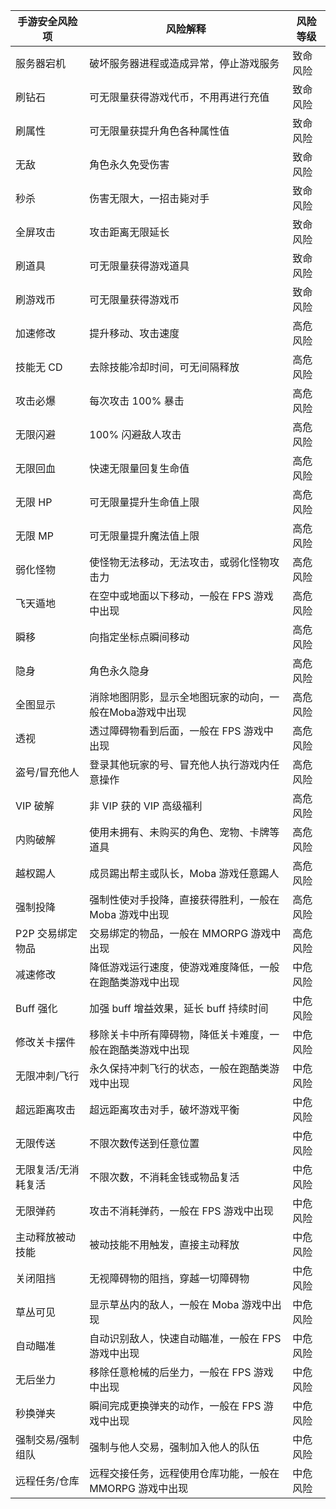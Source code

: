 
|手游安全风险项|风险解释|风险等级|
|---------|---------|---------|
|服务器宕机|破坏服务器进程或造成异常，停止游戏服务|致命风险|
|刷钻石|可无限量获得游戏代币，不用再进行充值|致命风险
|刷属性|可无限量获提升角色各种属性值|致命风险
|无敌|角色永久免受伤害|致命风险
|秒杀|伤害无限大，一招击毙对手|致命风险
|全屏攻击|攻击距离无限延长|致命风险
|刷道具|可无限量获得游戏道具|致命风险
|刷游戏币|可无限量获得游戏币|致命风险
|加速修改|提升移动、攻击速度|高危风险
|技能无 CD|去除技能冷却时间，可无间隔释放|高危风险
|攻击必爆|每次攻击 100% 暴击|高危风险
|无限闪避|100% 闪避敌人攻击|高危风险
|无限回血|快速无限量回复生命值|高危风险
|无限 HP|可无限量提升生命值上限|高危风险
|无限 MP|可无限量提升魔法值上限|高危风险
|弱化怪物|使怪物无法移动，无法攻击，或弱化怪物攻击力|高危风险
|飞天遁地|在空中或地面以下移动，一般在 FPS 游戏中出现|高危风险
|瞬移|向指定坐标点瞬间移动|高危风险
|隐身|角色永久隐身|高危风险
|全图显示|消除地图阴影，显示全地图玩家的动向，一般在Moba游戏中出现|高危风险
|透视|透过障碍物看到后面，一般在 FPS 游戏中出现|高危风险
|盗号/冒充他人|登录其他玩家的号、冒充他人执行游戏内任意操作|高危风险
|VIP 破解|非 VIP 获的 VIP 高级福利|高危风险
|内购破解|使用未拥有、未购买的角色、宠物、卡牌等道具|高危风险
|越权踢人|成员踢出帮主或队长，Moba 游戏任意踢人|高危风险
|强制投降|强制性使对手投降，直接获得胜利，一般在 Moba 游戏中出现|高危风险
|P2P 交易绑定物品|交易绑定的物品，一般在 MMORPG 游戏中出现|高危风险
|减速修改|降低游戏运行速度，使游戏难度降低，一般在跑酷类游戏中出现|中危风险
|Buff 强化|加强 buff 增益效果，延长 buff 持续时间|中危风险
|修改关卡摆件|移除关卡中所有障碍物，降低关卡难度，一般在跑酷类游戏中出现|中危风险
|无限冲刺/飞行|永久保持冲刺飞行的状态，一般在跑酷类游戏中出现|中危风险
|超远距离攻击|超远距离攻击对手，破坏游戏平衡|中危风险
|无限传送|不限次数传送到任意位置|中危风险
|无限复活/无消耗复活|不限次数，不消耗金钱或物品复活|中危风险
|无限弹药|攻击不消耗弹药，一般在 FPS 游戏中出现|中危风险
|主动释放被动技能|被动技能不用触发，直接主动释放|中危风险
|关闭阻挡|无视障碍物的阻挡，穿越一切障碍物|中危风险
|草丛可见|显示草丛内的敌人，一般在 Moba 游戏中出现|中危风险
|自动瞄准|自动识别敌人，快速自动瞄准，一般在 FPS 游戏中出现|中危风险
|无后坐力|移除任意枪械的后坐力，一般在 FPS 游戏中出现|中危风险
|秒换弹夹|瞬间完成更换弹夹的动作，一般在 FPS 游戏中出现|中危风险
|强制交易/强制组队|强制与他人交易，强制加入他人的队伍|中危风险
|远程任务/仓库|远程交接任务，远程使用仓库功能，一般在 MMORPG 游戏中出现|中危风险


